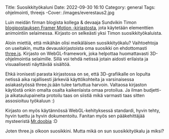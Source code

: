 Title: Suosikkityökaluni
Date: 2022-09-30 16:10
Category: general
Tags: ohjelmointi, threejs
-Cover: /images/everestaus2.jpg

Luin meidän firman blogista kollega & devaaja Sundvikin Timon [blogipostauksen Framer Motion -kirjastosta](https://www.evermade.fi/story/animating-the-angry-birds-with-framer-motion/), jota käytetään elementtien animointiin selaimessa. Kirjasto on selkeästi yksi Timon suosikkityökaluista.

Aloin miettiä, että mikähän olisi meikäläisen suosikkityökalu? Vaihtoehtoja on useitakin, mutta devauskirjastoista oma suosikki on ehdottomasti [three.js](https://threejs.org/). Kirjasto on WebGL-framework, joka helpottaa huomattavasti 3D-ohjelmointia selaimille. Sillä voi tehdä netissä jotain aidosti erilaista ja visuaalisesti näyttävää sisältöä.

Ehkä ironisesti parasta kirjastossa on se, että 3D-grafiikalle on lopulta netissä aika rajallisesti järkeviä käyttökohteita ja varsinaisessa asiakastyössä three.js:ään tulee tartuttua harvoin. Valtaosa kirjaston käytöstä onkin omalta osalta kaikenlaista omaa protoilua. Ja ilman budjetti- ja aikataulupaineita protoilu taas on siistiä mikä varmasti taas sitten assosioituu työkaluun :)

Kirjasto on myös käytännössä WebGL-kehityksessä standardi, hyvin tehty, hyvin tuettu ja hyvin dokumentoitu. Fanitan myös sen pääkehittäjää mysteeristä [Mr.doobia](https://twitter.com/mrdoob) :D

Joten three.js olkoon suosikkini. Mutta mikä on sun suosikkityökalu ja miksi?
